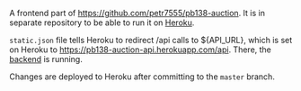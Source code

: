 A frontend part of https://github.com/petr7555/pb138-auction. It is in separate repository to be able to run it on [Heroku](https://pb138-auction-frontend.herokuapp.com/).

`static.json` file tells Heroku to redirect /api calls to ${API_URL}, which is set on Heroku to https://pb138-auction-api.herokuapp.com/api.
There, the [backend](https://github.com/petr7555/auction-api/) is running.

Changes are deployed to Heroku after committing to the `master` branch.
